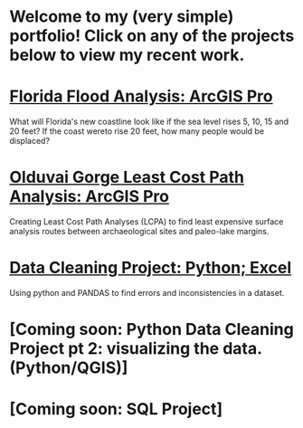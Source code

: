 # Welcome to my (very simple) portfolio! Click on any of the projects below to view my recent work.


# [Florida Flood Analysis: ArcGIS Pro](https://storymaps.arcgis.com/stories/a7a0586d35e74a34aa5ff439157e5fe3)
What will Florida's new coastline look like if the sea level rises 5, 10, 15 and 20 feet? If the coast wereto rise 20 feet, how many people would be displaced?

# [Olduvai Gorge Least Cost Path Analysis: ArcGIS Pro](https://storymaps.arcgis.com/stories/0d602be104c6472cba91c9c759a70ce8)
Creating Least Cost Path Analyses (LCPA) to find least expensive surface analysis routes between archaeological sites and paleo-lake margins.


# [Data Cleaning Project: Python; Excel](https://storymaps.arcgis.com/stories/144ccc8235f74a54a97433bca2251e47)
Using python and PANDAS to find errors and inconsistencies in a dataset.


# [Coming soon: Python Data Cleaning Project pt 2: visualizing the data. (Python/QGIS)]


# [Coming soon: SQL Project]
